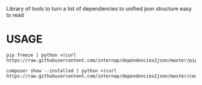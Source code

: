 Library of tools to turn a list of dependencies to unified json structure easy to read

USAGE
=====

```
pip freeze | python <(curl https://raw.githubusercontent.com/internap/dependencies2json/master/pip_dependencies2json.py)

composer show --installed | python <(curl https://raw.githubusercontent.com/internap/dependencies2json/master/composer_dependencies2json.py)
```
